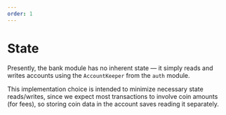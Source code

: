 ```yaml
---
order: 1
---
```


# State

Presently, the bank module has no inherent state — it simply reads and writes accounts using the `AccountKeeper` from the `auth` module.

This implementation choice is intended to minimize necessary state reads/writes, since we expect most transactions to involve coin amounts (for fees), so storing coin data in the account saves reading it separately.
